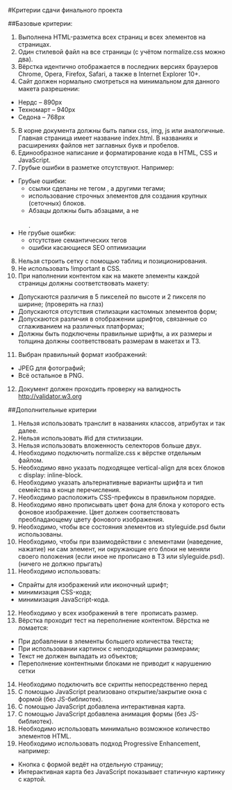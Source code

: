 #Критерии сдачи финального проекта

##Базовые критерии:

1. Выполнена HTML-разметка всех страниц и всех элементов на страницах.
2. Один стилевой файл на все страницы (с учётом normalize.css можно два).
3. Вёрстка идентично отображается в последних версиях браузеров Chrome, Opera, Firefox, Safari, а также в Internet Explorer 10+.
4. Сайт должен нормально смотреться на минимальном для данного макета разрешении:
  * Нердс – 890px
  * Техномарт – 940px
  * Седона – 768px
5. В корне документа должны быть папки css, img, js или аналогичные. Главная страница имеет название index.html. В названиях и расширениях файлов нет заглавных букв и пробелов.
6. Единообразное написание и форматирование кода в HTML, CSS и JavaScript.
7. Грубые ошибки в разметке отсутствуют. Например:
  * Грубые ошибки:
    * ссылки сделаны не тегом <a>, а другими тегами;
    * использование строчных элементов для создания крупных (сеточных) блоков.
    * Абзацы должны быть абзацами, а не <br> <br>.
  * Не грубые ошибки:
    * отсутствие семантических тегов
    * ошибки касающиеся SEO оптимизации
8. Нельзя строить сетку с помощью таблиц и позиционирования.
9. Не использовать !important в CSS.
10. При наполнении контентом как на макете элементы каждой страницы должны соответствовать макету:
  * Допускаются различия в 5 пикселей по высоте и 2 пикселя по ширине; (проверять на глаз)
  * Допускаются отсутствия стилизации кастомных элементов форм;
  * Допускаются различия в отображении шрифтов, связанные со сглаживанием на различных платформах;
  * Должны быть подключены правильные шрифты, а их размеры и толщина должны соответствовать размерам в макетах и ТЗ.
11. Выбран правильный формат изображений:
  * JPEG для фотографий;
  * Всё остальное в PNG.
12. Документ должен проходить проверку на валидность http://validator.w3.org

##Дополнительные критерии
1. Нельзя использовать транслит в названиях классов, атрибутах и так далее.
2. Нельзя использовать #id для стилизации.
3. Нельзя использовать вложенность селекторов больше двух.
4. Необходимо подключить normalize.css к вёрстке отдельным файлом.
5. Необходимо явно указать подходящее vertical-align для всех блоков с display: inline-block.
6. Необходимо указать альтернативные варианты шрифта и тип семейства в конце перечисления.
7. Необходимо расположить CSS-префиксы в правильном порядке.
8. Необходимо явно прописывать цвет фона для блока у которого есть фоновое изображение. Цвет должен соответствовать преобладающему цвету фонового изображения.
9. Необходимо, чтобы все состояния элементов из styleguide.psd были использованы.
10. Необходимо, чтобы при взаимодействии с элементами (наведение, нажатие) ни сам элемент, ни окружающие его блоки не меняли своего положения (если иное не прописано в ТЗ или slyleguide.psd). (ничего не должно прыгать)
11. Необходимо использовать:
  * Спрайты для изображений или иконочный шрифт;
  * минимизация CSS-кода;
  * минимизация JavaScript-кода.
12. Необходимо у всех изображений в теге <img> прописать размер.
13. Вёрстка проходит тест на переполнение контентом. Вёрстка не ломается:
  * При добавлении в элементы большего количества текста;
  * При использовании картинок с неподходящими размерами;
  * Текст не должен выпадать из объектов;
  * Переполнение контентными блоками не приводит к нарушению сетки
14. Необходимо подключить все скрипты непосредственно перед </body>
15. С помощью JavaScript реализовано открытие/закрытие окна с формой (без JS-библиотек).
16. С помощью JavaScript добавлена интерактивная карта.
17. С помощью JavaScript добавлена анимация формы (без JS-библиотек).
18. Необходимо использовать минимально возможное количество элементов HTML.
19. Необходимо использовать подход Progressive Enhancement, например:
  * Кнопка с формой ведёт на отдельную страницу;
  * Интерактивная карта без JavaScript показывает статичную картинку с картой.

